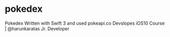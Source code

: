 # pokedex
Pokedex
Written with Swift 3 and used pokeapi.co
Devslopes iOS10 Course | 
@harunkaratas Jr. Developer
